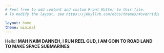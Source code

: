```yaml
---
# Feel free to add content and custom Front Matter to this file.
# To modify the layout, see https://jekyllrb.com/docs/themes/#overriding-theme-defaults

layout: home
theme: minimal
---
```


Hello! **MAH NAIM DANNEH, I RUN REEL GUD, I AM GOIN TO ROAD LAND TO MAKE SPACE SUBMARINES**